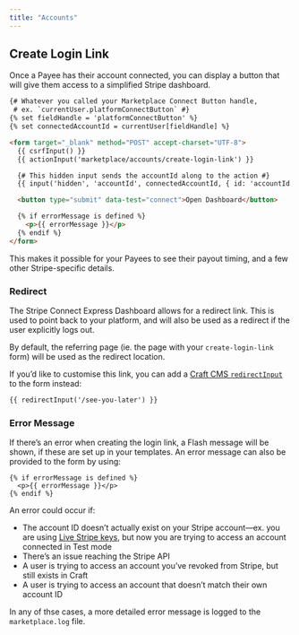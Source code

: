 ```yaml
---
title: "Accounts"
---
```


## Create Login Link

Once a Payee has their account connected, you can display a button that will give them access to a simplified Stripe dashboard.

```html
{# Whatever you called your Marketplace Connect Button handle,
 # ex. `currentUser.platformConnectButton` #}
{% set fieldHandle = 'platformConnectButton' %}
{% set connectedAccountId = currentUser[fieldHandle] %}

<form target="_blank" method="POST" accept-charset="UTF-8">
  {{ csrfInput() }}
  {{ actionInput('marketplace/accounts/create-login-link') }}

  {# This hidden input sends the accountId along to the action #}
  {{ input('hidden', 'accountId', connectedAccountId, { id: 'accountId' } )}}

  <button type="submit" data-test="connect">Open Dashboard</button>

  {% if errorMessage is defined %}
    <p>{{ errorMessage }}</p>
  {% endif %}
</form>
```

This makes it possible for your Payees to see their payout timing, and a few other Stripe-specific details.

### Redirect

The Stripe Connect Express Dashboard allows for a redirect link. This is used to point back to your platform, and will also be used as a redirect if the user explicitly logs out.

By default, the referring page (ie. the page with your `create-login-link` form) will be used as the redirect location.

If you’d like to customise this link, you can add a [Craft CMS `redirectInput`](https://craftcms.com/docs/3.x/dev/functions.html#redirectinput) to the form instead: 

```html
{{ redirectInput('/see-you-later') }}
```

### Error Message

If there’s an error when creating the login link, a Flash message will be shown, if these are set up in your templates. An error message can also be provided to the form by using:

```
{% if errorMessage is defined %}
  <p>{{ errorMessage }}</p>
{% endif %}
```

An error could occur if:

- The account ID doesn’t actually exist on your Stripe account—ex. you are using [Live Stripe keys](https://stripe.com/docs/keys#test-live-modes), but now you are trying to access an account connected in Test mode
- There’s an issue reaching the Stripe API
- A user is trying to access an account you’ve revoked from Stripe, but still exists in Craft
- A user is trying to access an account that doesn’t match their own account ID

In any of thse cases, a more detailed error message is logged to the `marketplace.log` file.

<!-- This is the same convention used by [Craft CMS’ front-end login form](https://craftcms.com/knowledge-base/front-end-user-accounts#login-form). -->
